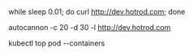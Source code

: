 while sleep 0.01; do curl http://dev.hotrod.com; done

autocannon -c 20 -d 30 -l http://dev.hotrod.com

kubectl top pod --containers